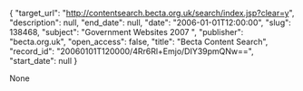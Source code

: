 {
  "target_url": "http://contentsearch.becta.org.uk/search/index.jsp?clear=y", 
  "description": null, 
  "end_date": null, 
  "date": "2006-01-01T12:00:00", 
  "slug": 138468, 
  "subject": "Government Websites 2007 ", 
  "publisher": "becta.org.uk", 
  "open_access": false, 
  "title": "Becta Content Search", 
  "record_id": "20060101T120000/4Rr6Rl+Emjo/DIY39pmQNw==", 
  "start_date": null
}

None